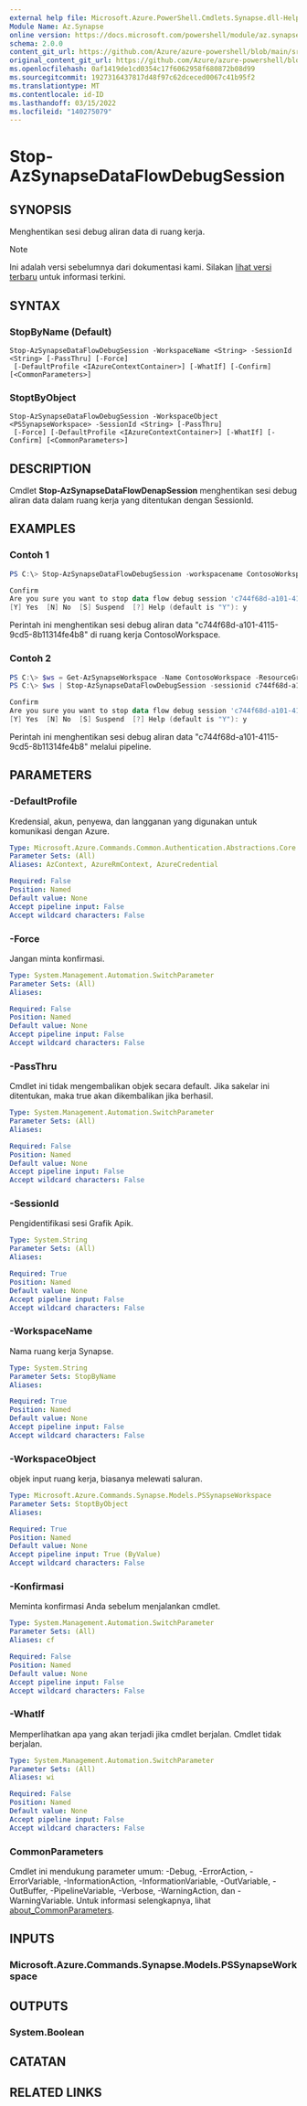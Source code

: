 ```yaml
---
external help file: Microsoft.Azure.PowerShell.Cmdlets.Synapse.dll-Help.xml
Module Name: Az.Synapse
online version: https://docs.microsoft.com/powershell/module/az.synapse/stop-azsynapsedataflowdebugsession
schema: 2.0.0
content_git_url: https://github.com/Azure/azure-powershell/blob/main/src/Synapse/Synapse/help/Stop-AzSynapseDataFlowDebugSession.md
original_content_git_url: https://github.com/Azure/azure-powershell/blob/main/src/Synapse/Synapse/help/Stop-AzSynapseDataFlowDebugSession.md
ms.openlocfilehash: 0af1419de1cd0354c17f6062958f680872b08d99
ms.sourcegitcommit: 1927316437817d48f97c62dceced0067c41b95f2
ms.translationtype: MT
ms.contentlocale: id-ID
ms.lasthandoff: 03/15/2022
ms.locfileid: "140275079"
---
```

# Stop-AzSynapseDataFlowDebugSession

## SYNOPSIS
Menghentikan sesi debug aliran data di ruang kerja.

> [!NOTE]
>Ini adalah versi sebelumnya dari dokumentasi kami. Silakan [lihat versi terbaru](/powershell/module/az.synapse/stop-azsynapsedataflowdebugsession) untuk informasi terkini.

## SYNTAX

### StopByName (Default)
```
Stop-AzSynapseDataFlowDebugSession -WorkspaceName <String> -SessionId <String> [-PassThru] [-Force]
 [-DefaultProfile <IAzureContextContainer>] [-WhatIf] [-Confirm] [<CommonParameters>]
```

### StoptByObject
```
Stop-AzSynapseDataFlowDebugSession -WorkspaceObject <PSSynapseWorkspace> -SessionId <String> [-PassThru]
 [-Force] [-DefaultProfile <IAzureContextContainer>] [-WhatIf] [-Confirm] [<CommonParameters>]
```

## DESCRIPTION
Cmdlet **Stop-AzSynapseDataFlowDenapSession** menghentikan sesi debug aliran data dalam ruang kerja yang ditentukan dengan SessionId.

## EXAMPLES

### Contoh 1
```powershell
PS C:\> Stop-AzSynapseDataFlowDebugSession -workspacename ContosoWorkspace -sessionid c744f68d-a101-4115-9cd5-8b11314fe4b8

Confirm
Are you sure you want to stop data flow debug session 'c744f68d-a101-4115-9cd5-8b11314fe4b8' in workspace 'ContosoWorkspace'?
[Y] Yes  [N] No  [S] Suspend  [?] Help (default is "Y"): y
```

Perintah ini menghentikan sesi debug aliran data "c744f68d-a101-4115-9cd5-8b11314fe4b8" di ruang kerja ContosoWorkspace.

### Contoh 2
```powershell
PS C:\> $ws = Get-AzSynapseWorkspace -Name ContosoWorkspace -ResourceGroupName ContosoGroup
PS C:\> $ws | Stop-AzSynapseDataFlowDebugSession -sessionid c744f68d-a101-4115-9cd5-8b11314fe4b8

Confirm
Are you sure you want to stop data flow debug session 'c744f68d-a101-4115-9cd5-8b11314fe4b8' in workspace 'ContosoWorkspace'?
[Y] Yes  [N] No  [S] Suspend  [?] Help (default is "Y"): y
```

Perintah ini menghentikan sesi debug aliran data "c744f68d-a101-4115-9cd5-8b11314fe4b8" melalui pipeline.

## PARAMETERS

### -DefaultProfile
Kredensial, akun, penyewa, dan langganan yang digunakan untuk komunikasi dengan Azure.

```yaml
Type: Microsoft.Azure.Commands.Common.Authentication.Abstractions.Core.IAzureContextContainer
Parameter Sets: (All)
Aliases: AzContext, AzureRmContext, AzureCredential

Required: False
Position: Named
Default value: None
Accept pipeline input: False
Accept wildcard characters: False
```

### -Force
Jangan minta konfirmasi.

```yaml
Type: System.Management.Automation.SwitchParameter
Parameter Sets: (All)
Aliases:

Required: False
Position: Named
Default value: None
Accept pipeline input: False
Accept wildcard characters: False
```

### -PassThru
Cmdlet ini tidak mengembalikan objek secara default.
Jika sakelar ini ditentukan, maka true akan dikembalikan jika berhasil.

```yaml
Type: System.Management.Automation.SwitchParameter
Parameter Sets: (All)
Aliases:

Required: False
Position: Named
Default value: None
Accept pipeline input: False
Accept wildcard characters: False
```

### -SessionId
Pengidentifikasi sesi Grafik Apik.

```yaml
Type: System.String
Parameter Sets: (All)
Aliases:

Required: True
Position: Named
Default value: None
Accept pipeline input: False
Accept wildcard characters: False
```

### -WorkspaceName
Nama ruang kerja Synapse.

```yaml
Type: System.String
Parameter Sets: StopByName
Aliases:

Required: True
Position: Named
Default value: None
Accept pipeline input: False
Accept wildcard characters: False
```

### -WorkspaceObject
objek input ruang kerja, biasanya melewati saluran.

```yaml
Type: Microsoft.Azure.Commands.Synapse.Models.PSSynapseWorkspace
Parameter Sets: StoptByObject
Aliases:

Required: True
Position: Named
Default value: None
Accept pipeline input: True (ByValue)
Accept wildcard characters: False
```

### -Konfirmasi
Meminta konfirmasi Anda sebelum menjalankan cmdlet.

```yaml
Type: System.Management.Automation.SwitchParameter
Parameter Sets: (All)
Aliases: cf

Required: False
Position: Named
Default value: None
Accept pipeline input: False
Accept wildcard characters: False
```

### -WhatIf
Memperlihatkan apa yang akan terjadi jika cmdlet berjalan. Cmdlet tidak berjalan.

```yaml
Type: System.Management.Automation.SwitchParameter
Parameter Sets: (All)
Aliases: wi

Required: False
Position: Named
Default value: None
Accept pipeline input: False
Accept wildcard characters: False
```

### CommonParameters
Cmdlet ini mendukung parameter umum: -Debug, -ErrorAction, -ErrorVariable, -InformationAction, -InformationVariable, -OutVariable, -OutBuffer, -PipelineVariable, -Verbose, -WarningAction, dan -WarningVariable. Untuk informasi selengkapnya, lihat [about_CommonParameters](http://go.microsoft.com/fwlink/?LinkID=113216).

## INPUTS

### Microsoft.Azure.Commands.Synapse.Models.PSSynapseWorkspace

## OUTPUTS

### System.Boolean

## CATATAN

## RELATED LINKS
